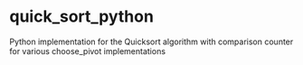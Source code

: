 # quick_sort_python
Python implementation for the Quicksort algorithm with comparison counter for various choose_pivot implementations
